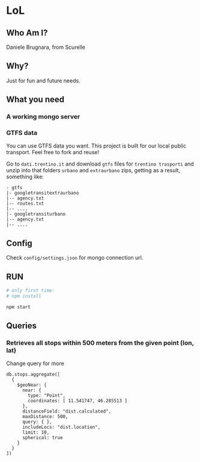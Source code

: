 # LoL

## Who Am I?

Daniele Brugnara, from Scurelle

## Why?

Just for fun and future needs.

## What you need

### A working mongo server

### GTFS data

You can use GTFS data you want. This project is built for our local public transport. Feel free to fork and reuse!

Go to `dati.trentino.it` and download `gtfs` files for `trentino trasporti` and unzip into that folders `urbano` and `extraurbano` zips,
getting as a result, something like:

```
- gtfs
|- googletransitextraurbano
|-- agency.txt
|-- routes.txt
|-- ....
|- googletransiturbano
|-- agency.txt
|-- ....
```

## Config

Check `config/settings.json` for mongo connection url.

## RUN

```bash
# only first time:
# npm install

npm start
```

## Queries

### Retrieves all stops within 500 meters from the given point (lon, lat)

Change query for more

```
db.stops.aggregate([
  {
    $geoNear: {
      near: {
        type: "Point",
        coordinates: [ 11.541747, 46.285513 ]
      },
      distanceField: "dist.calculated",
      maxDistance: 500,
      query: { },
      includeLocs: "dist.location",
      limit: 10,
      spherical: true
    }
  }
])
```